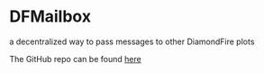 # DFMailbox
a decentralized way to pass messages to other DiamondFire plots 

The GitHub repo can be found [here](https://github.com/DynamicCake/dfmailbox)
